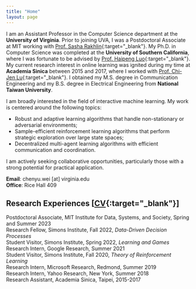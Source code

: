 ```yaml
---
title: "Home"
layout: page
---
```

 
I am an Assistant Professor in the Computer Science department at the **University of Virginia**. Prior to joining UVA, I was a Postdoctoral Associate at MIT working with [Prof. Sasha Rakhlin](http://www.mit.edu/~rakhlin/){:target="_blank"}. My Ph.D. in Computer Science was completed at the **University of Southern California**, where I was fortunate to be advised by [Prof. Haipeng Luo](https://haipeng-luo.net/){:target="_blank"}. My current research interest in online learning was ignited during my time at **Academia Sinica** between 2015 and 2017, where I worked with [Prof. Chi-Jen Lu](https://homepage.iis.sinica.edu.tw/pages/cjlu/){:target="_blank"}. I obtained my M.S. degree in Communication Engineering and my B.S. degree in Electrical Engineering from **National Taiwan University**.   

I am broadly interested in the field of interactive machine learning. My work is centered around the following topics:   
- Robust and adaptive learning algorithms that handle non-stationary or adversarial environments;   
- Sample-efficient reinforcement learning algorithms that perform strategic exploration over large state spaces;   
- Decentralized multi-agent learning algorithms with efficient communication and coordination.  

I am actively seeking collaborative opportunities, particularly those with a strong potential for practical application.  
  
**Email**: chenyu.wei [at] virginia.edu  
**Office**: Rice Hall 409  

<!-- <div style="line-height:3%;">
    <br>
</div> --> 


<!-- <div style="line-height:5%;">
    <br>
</div> -->

## Research Experiences [[CV](https://bahh723.github.io/document/cv.pdf){:target="_blank"}]
Postdoctoral Associate, MIT Institute for Data, Systems, and Society, Spring and Summer 2023   
Research Fellow, Simons Institute, Fall 2022, *Data-Driven Decision Processes*    
Student Visitor, Simons Institute, Spring 2022, *Learning and Games*   
Research Intern, Google Research, Summer 2021   
Student Visitor, Simons Institute, Fall 2020, *Theory of Reinforcement Learning*   
Research Intern, Microsoft Research, Redmond, Summer 2019   
Research Intern, Yahoo Research, New York, Summer 2018   
Research Assistant, Academia Sinica, Taipei, 2015-2017 
   
<!-- <div style="line-height:30%;">
    <br>
</div> -->




